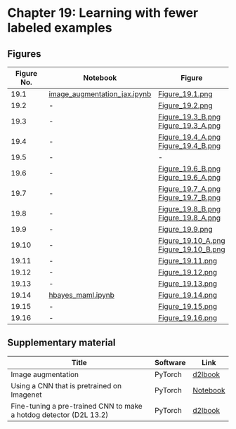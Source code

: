 
# Chapter 19: Learning with fewer labeled examples

## Figures

|Figure No. | Notebook | Figure |
|--|--|--|
| 19.1 | [image_augmentation_jax.ipynb](image_augmentation_jax.ipynb) | [Figure_19.1.png](https://github.com/probml/pml-book/blob/main/book1-figures/Figure_19.1.png)<br/> |
| 19.2 | - | [Figure_19.2.png](https://github.com/probml/pml-book/blob/main/book1-figures/Figure_19.2.png)<br/> |
| 19.3 | - | [Figure_19.3_B.png](https://github.com/probml/pml-book/blob/main/book1-figures/Figure_19.3_B.png)<br/>[Figure_19.3_A.png](https://github.com/probml/pml-book/blob/main/book1-figures/Figure_19.3_A.png)<br/> |
| 19.4 | - | [Figure_19.4_A.png](https://github.com/probml/pml-book/blob/main/book1-figures/Figure_19.4_A.png)<br/>[Figure_19.4_B.png](https://github.com/probml/pml-book/blob/main/book1-figures/Figure_19.4_B.png)<br/> |
| 19.5 | - | - |
| 19.6 | - | [Figure_19.6_B.png](https://github.com/probml/pml-book/blob/main/book1-figures/Figure_19.6_B.png)<br/>[Figure_19.6_A.png](https://github.com/probml/pml-book/blob/main/book1-figures/Figure_19.6_A.png)<br/> |
| 19.7 | - | [Figure_19.7_A.png](https://github.com/probml/pml-book/blob/main/book1-figures/Figure_19.7_A.png)<br/>[Figure_19.7_B.png](https://github.com/probml/pml-book/blob/main/book1-figures/Figure_19.7_B.png)<br/> |
| 19.8 | - | [Figure_19.8_B.png](https://github.com/probml/pml-book/blob/main/book1-figures/Figure_19.8_B.png)<br/>[Figure_19.8_A.png](https://github.com/probml/pml-book/blob/main/book1-figures/Figure_19.8_A.png)<br/> |
| 19.9 | - | [Figure_19.9.png](https://github.com/probml/pml-book/blob/main/book1-figures/Figure_19.9.png)<br/> |
| 19.10 | - | [Figure_19.10_A.png](https://github.com/probml/pml-book/blob/main/book1-figures/Figure_19.10_A.png)<br/>[Figure_19.10_B.png](https://github.com/probml/pml-book/blob/main/book1-figures/Figure_19.10_B.png)<br/> |
| 19.11 | - | [Figure_19.11.png](https://github.com/probml/pml-book/blob/main/book1-figures/Figure_19.11.png)<br/> |
| 19.12 | - | [Figure_19.12.png](https://github.com/probml/pml-book/blob/main/book1-figures/Figure_19.12.png)<br/> |
| 19.13 | - | [Figure_19.13.png](https://github.com/probml/pml-book/blob/main/book1-figures/Figure_19.13.png)<br/> |
| 19.14 | [hbayes_maml.ipynb](hbayes_maml.ipynb) | [Figure_19.14.png](https://github.com/probml/pml-book/blob/main/book1-figures/Figure_19.14.png)<br/> |
| 19.15 | - | [Figure_19.15.png](https://github.com/probml/pml-book/blob/main/book1-figures/Figure_19.15.png)<br/> |
| 19.16 | - | [Figure_19.16.png](https://github.com/probml/pml-book/blob/main/book1-figures/Figure_19.16.png)<br/> |
## Supplementary material
|Title|Software|Link|
-|-|-
|Image augmentation|PyTorch|[d2lbook](https://colab.research.google.com/github/probml/probml-notebooks/blob/master/notebooks-d2l/image_augmentation_torch.ipynb)
|Using a CNN that is pretrained on Imagenet|PyTorch|[Notebook](https://colab.research.google.com/github/probml/probml-notebooks/blob/master/notebooks/pre_trained_image_classifier_torch.ipynb)
|Fine-tuning a pre-trained CNN to make a hotdog detector (D2L 13.2)|PyTorch|[d2lbook](https://colab.research.google.com/github/probml/probml-notebooks/blob/master/notebooks-d2l/finetune_cnn_torch.ipynb)
